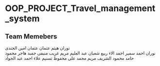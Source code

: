 # OOP_PROJECT_Travel_management_system

## Team Memebers
نوران ھیثم عثمان عثمان امین الجندى      
نوران احمد سمیر احمد
الاء ربیع شعبان عبد العلیم 
مریم غریب منیفى حمید
ھاجر محمود حامد محمود الشریف
مریم محمد على محفوظ
تسنیم علاء احمد عبد الجواد  

